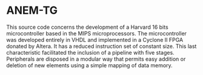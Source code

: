 # ANEM-TG
This source code concerns the development of a Harvard 16 bits microcontroller based in the MIPS microprocessors. The microcontroller was developed entirely in VHDL and implemented in a Cyclone II FPGA donated by Altera. It has a reduced instruction set of constant size. This last characteristic facilitated the inclusion of a pipeline with five stages. Peripherals are disposed in a modular way that permits easy addition or deletion of new elements using a simple mapping of data memory.
